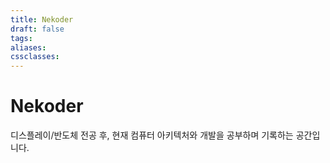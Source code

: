 ```yaml
---
title: Nekoder
draft: false
tags: 
aliases: 
cssclasses:
---
```


# Nekoder
디스플레이/반도체 전공 후, 현재 컴퓨터 아키텍처와 개발을 공부하며 기록하는 공간입니다.